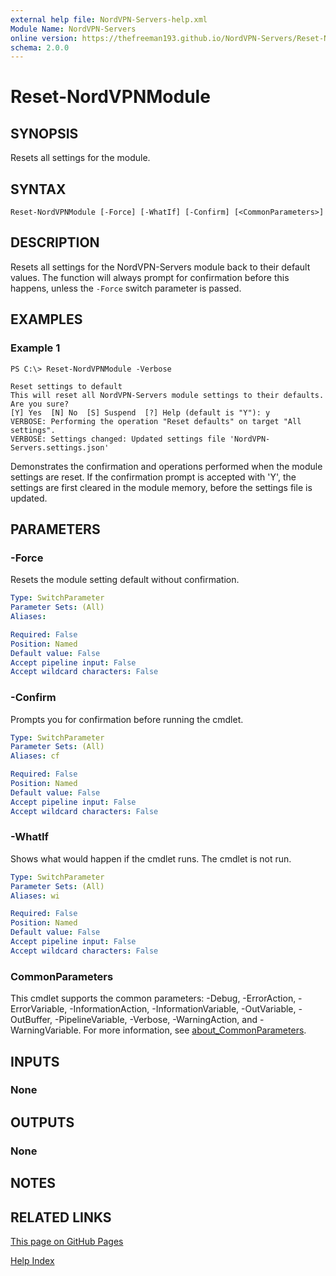 ```yaml
---
external help file: NordVPN-Servers-help.xml
Module Name: NordVPN-Servers
online version: https://thefreeman193.github.io/NordVPN-Servers/Reset-NordVPNModule.html
schema: 2.0.0
---
```


# Reset-NordVPNModule

## SYNOPSIS
Resets all settings for the module.

## SYNTAX

```
Reset-NordVPNModule [-Force] [-WhatIf] [-Confirm] [<CommonParameters>]
```

## DESCRIPTION
Resets all settings for the NordVPN-Servers module back to their default values.
The function will always prompt for confirmation before this happens, unless the `-Force` switch parameter is passed.

## EXAMPLES

### Example 1
```
PS C:\> Reset-NordVPNModule -Verbose

Reset settings to default
This will reset all NordVPN-Servers module settings to their defaults. Are you sure?
[Y] Yes  [N] No  [S] Suspend  [?] Help (default is "Y"): y
VERBOSE: Performing the operation "Reset defaults" on target "All settings".
VERBOSE: Settings changed: Updated settings file 'NordVPN-Servers.settings.json'
```

Demonstrates the confirmation and operations performed when the module settings are reset.
If the confirmation prompt is accepted with 'Y', the settings are first cleared in the module memory, before the settings file is updated.

## PARAMETERS

### -Force
Resets the module setting default without confirmation.

```yaml
Type: SwitchParameter
Parameter Sets: (All)
Aliases:

Required: False
Position: Named
Default value: False
Accept pipeline input: False
Accept wildcard characters: False
```

### -Confirm
Prompts you for confirmation before running the cmdlet.

```yaml
Type: SwitchParameter
Parameter Sets: (All)
Aliases: cf

Required: False
Position: Named
Default value: False
Accept pipeline input: False
Accept wildcard characters: False
```

### -WhatIf
Shows what would happen if the cmdlet runs.
The cmdlet is not run.

```yaml
Type: SwitchParameter
Parameter Sets: (All)
Aliases: wi

Required: False
Position: Named
Default value: False
Accept pipeline input: False
Accept wildcard characters: False
```

### CommonParameters
This cmdlet supports the common parameters: -Debug, -ErrorAction, -ErrorVariable, -InformationAction, -InformationVariable, -OutVariable, -OutBuffer, -PipelineVariable, -Verbose, -WarningAction, and -WarningVariable. For more information, see [about_CommonParameters](http://go.microsoft.com/fwlink/?LinkID=113216).

## INPUTS

### None
## OUTPUTS

### None
## NOTES

## RELATED LINKS

[This page on GitHub Pages](https://thefreeman193.github.io/NordVPN-Servers/Reset-NordVPNModule.html)

[Help Index]()
